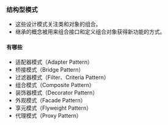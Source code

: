 ### 结构型模式
- 这些设计模式关注类和对象的组合。
- 继承的概念被用来组合接口和定义组合对象获得新功能的方式。

#### 有哪些
- 适配器模式（Adapter Pattern）
- 桥接模式（Bridge Pattern）
- 过滤器模式（Filter、Criteria Pattern）
- 组合模式（Composite Pattern）
- 装饰器模式（Decorator Pattern）
- 外观模式（Facade Pattern）
- 享元模式（Flyweight Pattern）
- 代理模式（Proxy Pattern）